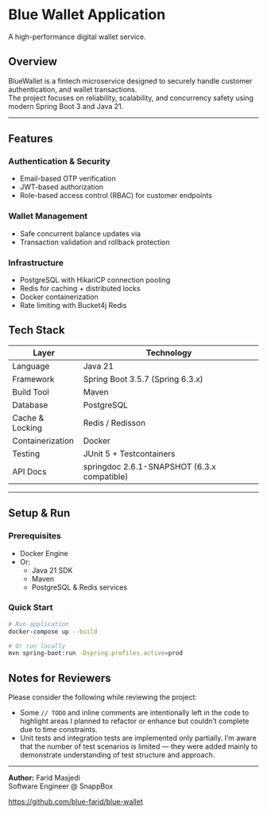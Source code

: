 # Blue Wallet Application
A high-performance digital wallet service.

## Overview
BlueWallet is a fintech microservice designed to securely handle customer authentication, and wallet transactions.  
The project focuses on reliability, scalability, and concurrency safety using modern Spring Boot 3 and Java 21.

---

## Features

### Authentication & Security
- Email-based OTP verification
- JWT-based authorization
- Role-based access control (RBAC) for customer endpoints

### Wallet Management
- Safe concurrent balance updates via
- Transaction validation and rollback protection

### Infrastructure
- PostgreSQL with HikariCP connection pooling
- Redis for caching + distributed locks
- Docker containerization
- Rate limiting with Bucket4j Redis

## Tech Stack
| Layer | Technology |
|-------|-------------|
| Language | Java 21 |
| Framework | Spring Boot 3.5.7 (Spring 6.3.x) |
| Build Tool | Maven |
| Database | PostgreSQL |
| Cache & Locking | Redis / Redisson |
| Containerization | Docker |
| Testing | JUnit 5 + Testcontainers |
| API Docs | springdoc 2.6.1-SNAPSHOT (6.3.x compatible) |

---

## Setup & Run

### Prerequisites
- Docker Engine
- Or:
  - Java 21 SDK
  - Maven
  - PostgreSQL & Redis services

### Quick Start
```bash
# Run application
docker-compose up --build

# Or run locally
mvn spring-boot:run -Dspring.profiles.active=prod
```

## Notes for Reviewers

Please consider the following while reviewing the project:

- Some `// TODO` and inline comments are intentionally left in the code to highlight areas I planned to refactor or enhance but couldn’t complete due to time constraints.  
- Unit tests and integration tests are implemented only partially. I’m aware that the number of test scenarios is limited — they were added mainly to demonstrate understanding of test structure and approach.
---

**Author:** Farid Masjedi  
Software Engineer @ SnappBox

https://github.com/blue-farid/blue-wallet